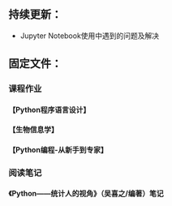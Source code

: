 ## 持续更新：

* Jupyter Notebook使用中遇到的问题及解决

## 固定文件：

### 课程作业
#### 【Python程序语言设计】
#### 【生物信息学】
#### 【Python编程-从新手到专家】

### 阅读笔记
#### 《Python——统计人的视角》（吴喜之/编著）笔记

```{.python .input}

```
